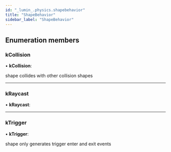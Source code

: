 ```yaml
---
id: "_lumin_.physics.shapebehavior"
title: "ShapeBehavior"
sidebar_label: "ShapeBehavior"
---
```


## Enumeration members

###  kCollision

• **kCollision**:

shape collides with other collision shapes

___

###  kRaycast

• **kRaycast**:

___

###  kTrigger

• **kTrigger**:

shape only generates trigger enter and exit events
